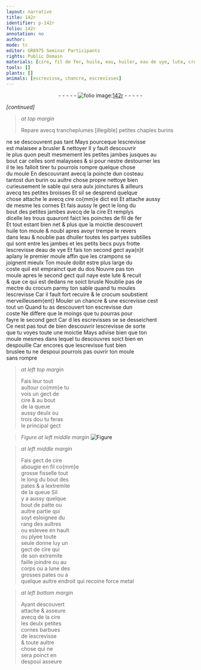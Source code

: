 ```yaml
---
layout: narrative
title: 142r
identifier: p-142r
folio: 142r
annotation: no
author:
mode: tc
editor: GR8975 Seminar Participants
rights: Public Domain
materials: [cire, fil de fer, huile, eau, huiler, eau de vye, lute, crocum, cire abougie, metal]
tools: []
plants: []
animals: [escrevisse, chancre, escrevisses]
---
```


<div class="folio" align="center">- - - - - <a href="http://gallica.bnf.fr/ark:/12148/btv1b10500001g/f289.image" target="_blank"><img src="https://cu-mkp.github.io/2017-workshop-edition/assets/photo-icon.png" alt="folio image: " style="display:inline-block; margin-bottom:-3px;"/>142r</a> - - - - - </div>  
 
*[continued]*
  
> *at top margin*
> 
> 
>   Repare avecq trancheplumes <span class="del">[illegible]</span> petites chaples burins 
 
 ne se descouvrent pas tant Mays pourceque l<span class="al">escrevisse</span><br/> est malaisee a brusler & nettoyer Il y fault descouvrir<br/> le plus quon peult mesmement les petites jambes jusques au<br/> bout car celles sont malaysees & si pour nestre destourner les<br/> il te les falloit tirer tu pourrois rompre quelque chose<br/> du moule En descouvrant avecq la poincte dun costeau<br/> tantost dun burin ou aultre chose propre nettoye bien<br/> curieusement le sable qui sera aulx joinctures & ailleurs<br/> avecq tes petites broisses Et sil se desprend quelque<br/> chose attache le avecq <span class="m">cire</span> co{mm}e dict est Et attache aussy<br/> de mesme les cornes Et fais aussy le gect le long du<br/> bout des petites jambes avecq de la <span class="m">cire</span> Et remplys<br/> dicelle les trous quauront faict les poinctes de <span class="m">fil de fer</span><br/> Et tout estant bien net & plus que la moictie descouvert<br/> <span class="m">huile</span> ton moule <span class="del">& noubl</span> apres avoyr trempe le revers<br/> dans l<span class="m">eau</span> & noublie pas d<span class="m">huiler</span> toutes les partyes subtilles<br/> qui sont entre les jambes et les petits becs puys frotte<br/> l<span class="al">escrevisse</span> d<span class="m">eau de vye</span> Et fais ton second gect aya{n}t<br/> aplany le premier moule affin que les crampons se<br/> joignent mieulx Ton moule doibt estre plus large du<br/> coste quil est emprainct que du dos Nouvre pas ton<br/> moule apres le second gect quil naye este <span class="m">lute</span> & recuit<br/> & que ce qui est dedans ne soict brusle Noublie pas de<br/> mectre du <span class="m">crocum</span> parmy ton sable quand tu moules<br/> l<span class="al">escrevisse</span> Car il fault fort recuire & le <span class="m">crocum</span> soubstient<br/> merveilleusem{ent} Mouler un <span class="al">chancre</span> & une <span class="al">escrevisse</span> cest<br/> tout un Quand tu as descouvert ton <span class="al">escrevisse</span> dun<br/> coste Ne differe que le moings que tu pourras pour<br/> fayre le second gect Car <span class="del">d</span> les <span class="al">escrevisses</span> se <span class="del">se</span> desseichent<br/> Ce nest pas tout de bien descouvrir l<span class="al">escrevisse</span> de sorte<br/> que tu voyes toute une moictie Mays advise bien que ton<br/> moule mesmes dans lequel tu descouvres soict bien en<br/> despouille Car encores que l<span class="al">escrevisse</span> fust bien<br/> bruslee tu ne <span class="del">despoui</span> pourrois pas ouvrir ton moule<br/> sans rompre
 
> *at left top margin*
> 
> 
>   Fais leur tout<br/> aultour co{mm}e tu<br/> vois un gect de<br/> <span class="m">cire</span> & au bout<br/> de la queue<br/> aussy deulx ou<br/> trois dou tu feras<br/> le principal gect 
 
> *Figure*
> *at left middle margin*
> <a href="https://drive.google.com/open?id=0B9-oNrvWdlO5Qkh2MDhvUkFnUW8" target="_blank"><img src="https://cu-mkp.github.io/GR8975-edition/assets/photo-icon.png" alt="Figure" style="display:inline-block; margin-bottom:-3px;"/></a>
 
> *at left middle margin*
> 
> 
>   Fais gect de <span class="m">cire<br/> abougie</span> en fil co{mm}e <br/> grosse fisselle tout <br/> le long du bout des<br/> pates & a lextremite<br/> de la queue Sil<br/> y a aussy quelque<br/> bout de patte ou<br/> aultre partie qui<br/> soyt esloignee du<br/> rang des aultres <br/> ou eslevee en hault<br/> ou plyee toute<br/> seule donne luy un<br/> gect de <span class="m">cire</span> qui<br/> de son extremite<br/> faille joindre ou au<br/> corps ou a lune des<br/> grosses pates ou a<br/> quelque aultre endroit qui recoine force <span class="m">metal</span>
 
> *at left bottom margin*
> 
> 
>   Ayant descouvert<br/> attache & asseure<br/> avecq de la <span class="m">cire</span><br/> les deulx petites<br/> cornes barbues<br/> de l<span class="al">escrevisse</span><br/> & toute aultre<br/> chose qui ne<br/> sera poinct en<br/> <span class="del">despoui</span> asseure
 
